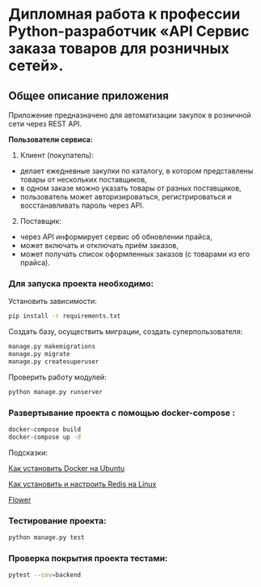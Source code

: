 # Дипломная работа к профессии Python-разработчик «API Сервис заказа товаров для розничных сетей».

## Общее описание приложения

Приложение предназначено для автоматизации закупок в розничной сети через REST API.

**Пользователи сервиса:**

1. Клиент (покупатель):

- делает ежедневные закупки по каталогу, в котором представлены товары от нескольких поставщиков,
- в одном заказе можно указать товары от разных поставщиков,
- пользователь может авторизироваться, регистрироваться и восстанавливать пароль через API.
    
2. Поставщик:

- через API информирует сервис об обновлении прайса,
- может включать и отключать приём заказов,
- может получать список оформленных заказов (с товарами из его прайса).

### Для запуска проекта необходимо:

Установить зависимости:

```bash
pip install -r requirements.txt
```

Создать базу, осуществить миграции, создать суперпользователя:

```bash
manage.py makemigrations
manage.py migrate
manage.py createsuperuser
```

Проверить работу модулей:

```bash
python manage.py runserver
```
    
### Развертывание проекта с помощью docker-compose :

```bash
docker-compose build
docker-compose up -d
```   
Подсказки:

[Как установить Docker на Ubuntu](https://help.reg.ru/support/servery-vps/oblachnyye-servery/ustanovka-programmnogo-obespecheniya/kak-ustanovit-docker-na-ubuntu?query=%d0%ba%d0%b0%d0%ba%20%d1%83%d1%81%d1%82%d0%b0%d0%bd%d0%be%d0%b2%d0%b8%d1%82%d1%8c%20docker)

[Как установить и настроить Redis на Linux](https://help.reg.ru/support/servery-vps/oblachnyye-servery/ustanovka-programmnogo-obespecheniya/kak-ustanovit-i-nastroit-redis-na-linux)

[Flower](https://flower.readthedocs.io/en/latest/)

### Тестирование проекта:

```bash
python manage.py test
```

### Проверка покрытия проекта тестами:

```bash
pytest --cov=backend
```